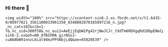 ### Hi there 👋

    <img width="100%" src="https://scontent-sin6-2.xx.fbcdn.net/v/t1.6435-9/88977021_3561100033961358_8348802870165897216_n.jpg?_nc_cat=102&ccb=1-7&_nc_sid=300f58&_nc_eui2=AeEjjEqbW1Pg42rjNwJCJr_tXdTm6RDXgqRd1ObpENeCpFtsFn9javHIVjNGklJoY2t5qk9LzLH_3lgRAhIQNMud&_nc_ohc=LnLAVvC1TVIAX8hDmu5&_nc_ht=scontent-sin6-2.xx&oh=00_AfBIhMA_girNSuJ-cuA68bW91nnzLkLal94mzPPnNbjLdQ&oe=65028E39" />


<!--
**Charnchon/Charnchon** is a ✨ _special_ ✨ repository because its `README.md` (this file) appears on your GitHub profile.

Here are some ideas to get you started:

- 🔭 I’m currently working on ...
- 🌱 I’m currently learning ...
- 👯 I’m looking to collaborate on ...
- 🤔 I’m looking for help with ...
- 💬 Ask me about ...
- 📫 How to reach me: ...
- 😄 Pronouns: ...
- ⚡ Fun fact: ...
-->
